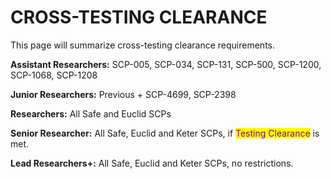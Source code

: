 # CROSS-TESTING CLEARANCE

This page will summarize cross-testing clearance requirements.



**Assistant Researchers:** SCP-005, SCP-034, SCP-131, SCP-500, SCP-1200, SCP-1068, SCP-1208

**Junior Researchers:** Previous + SCP-4699, SCP-2398

**Researchers:** All Safe and Euclid SCPs

**Senior Researcher:** All Safe, Euclid and Keter SCPs, if <mark style="color:purple;">Testing Clearance</mark> is met.

**Lead Researchers+:** All Safe, Euclid and Keter SCPs, no restrictions.

